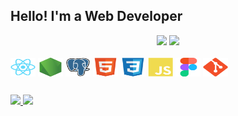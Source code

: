 ## Hello! I'm a Web Developer 

<div align="center">
  <picture>
    <source
      srcset="https://github-readme-stats.vercel.app/api?username=gusavila&show_icons=true&include_all_commits=true&count_private=true&bg_color=2A313C&theme=dark&ring_color=6095FF&icon_color=6095FF&title_color=6095FF"
      media="(prefers-color-scheme: dark)"
    />
    <source
      srcset="https://github-readme-stats.vercel.app/api?username=gusavila&show_icons=true&include_all_commits=true&count_private=true"
      media="(prefers-color-scheme: light), (prefers-color-scheme: no-preference)"
    />
    <img width="470rem"  src="https://github-readme-stats.vercel.app/api?username=gusavila&show_icons=true&include_all_commits=true&count_private=true" />
  </picture>
  <picture>
    <source
      srcset="https://github-readme-stats.vercel.app/api/top-langs/?username=gusavila&layout=compact&langs_count=4&bg_color=2A313C&theme=dark"
      media="(prefers-color-scheme: dark)"
    />
    <source
      srcset="https://github-readme-stats.vercel.app/api/top-langs/?username=gusavila&layout=compact&langs_count=4"
      media="(prefers-color-scheme: light), (prefers-color-scheme: no-preference)"
    />
    <img  width="420rem" src="https://github-readme-stats.vercel.app/api/top-langs/?username=gusavila&layout=compact&langs_count=4" />
  </picture>
</div>
  
<div style="display: inline_block"><br>
  <img align="center" alt="Gus-React" height="30" width="40" src="https://raw.githubusercontent.com/devicons/devicon/master/icons/react/react-original.svg">
  <img align="center" alt="Gus-Node" height="30" width="40" src="https://raw.githubusercontent.com/devicons/devicon/master/icons/nodejs/nodejs-original.svg">
  <img align="center" alt="Gus-PostgreSQL" height="30" width="40" src="https://raw.githubusercontent.com/devicons/devicon/master/icons/postgresql/postgresql-original.svg">
  <img align="center" alt="Gus-HTML" height="30" width="40" src="https://raw.githubusercontent.com/devicons/devicon/master/icons/html5/html5-original.svg">
  <img align="center" alt="Gus-CSS" height="30" width="40" src="https://raw.githubusercontent.com/devicons/devicon/master/icons/css3/css3-original.svg">
  <img align="center" alt="Gus-Js" height="30" width="40" src="https://raw.githubusercontent.com/devicons/devicon/master/icons/javascript/javascript-plain.svg">
  <img align="center" alt="Gus-Js" height="30" width="40" src="https://raw.githubusercontent.com/devicons/devicon/master/icons/figma/figma-original.svg">
  <img align="center" alt="Gus-Js" height="30" width="40" src="https://raw.githubusercontent.com/devicons/devicon/master/icons/git/git-original.svg">
</div>
  
##
  
<div> 
  <a href="https://www.linkedin.com/in/gustavo-%C3%A1vila-0233a0214/" target="_blank"><img src="https://img.shields.io/badge/-LinkedIn-%230077B5?style=for-the-badge&logo=linkedin&logoColor=white" target="_blank"</a> 
  <a href="https://www.instagram.com/gus__avila/" target="_blank"><img src="https://img.shields.io/badge/-Instagram-%23E4405F?style=for-the-badge&logo=instagram&logoColor=white" target="_blank"></a>
</div>
